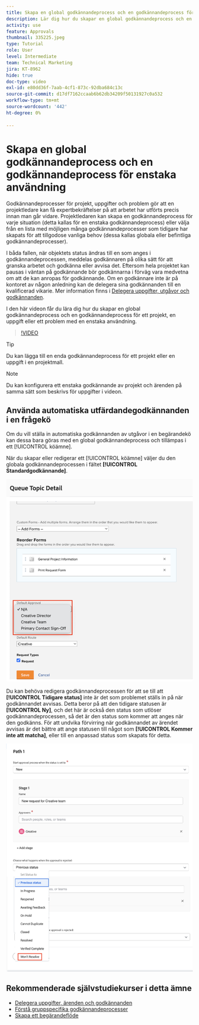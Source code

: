 ```yaml
---
title: Skapa en global godkännandeprocess och en godkännandeprocess för enstaka användning
description: Lär dig hur du skapar en global godkännandeprocess och en godkännandeprocess för ett projekt, en uppgift eller ett ärende.
activity: use
feature: Approvals
thumbnail: 335225.jpeg
type: Tutorial
role: User
level: Intermediate
team: Technical Marketing
jira: KT-8962
hide: true
doc-type: video
exl-id: e80dd36f-7aab-4cf1-873c-92dba684c13c
source-git-commit: d17df7162ccaab6b62db34209f50131927c0a532
workflow-type: tm+mt
source-wordcount: '442'
ht-degree: 0%

---
```


# Skapa en global godkännandeprocess och en godkännandeprocess för enstaka användning

Godkännandeprocesser för projekt, uppgifter och problem gör att en projektledare kan få expertbekräftelser på att arbetet har utförts precis innan man går vidare. Projektledaren kan skapa en godkännandeprocess för varje situation (detta kallas för en enstaka godkännandeprocess) eller välja från en lista med möjligen många godkännandeprocesser som tidigare har skapats för att tillgodose vanliga behov (dessa kallas globala eller befintliga godkännandeprocesser).

I båda fallen, när objektets status ändras till en som anges i godkännandeprocessen, meddelas godkännaren på olika sätt för att granska arbetet och godkänna eller avvisa det. Eftersom hela projektet kan pausas i väntan på godkännande bör godkännarna i förväg vara medvetna om att de kan anropas för godkännande. Om en godkännare inte är på kontoret av någon anledning kan de delegera sina godkännanden till en kvalificerad vikarie. Mer information finns i [Delegera uppgifter, utgåvor och godkännanden](/help/manage-work/approval-processes-and-milestone-paths/delegate-approvals.md).

I den här videon får du lära dig hur du skapar en global godkännandeprocess och en godkännandeprocess för ett projekt, en uppgift eller ett problem med en enstaka användning.

>[!VIDEO](https://video.tv.adobe.com/v/335225/?quality=12&learn=on&enablevpops)

>[!TIP]
>
>Du kan lägga till en enda godkännandeprocess för ett projekt eller en uppgift i en projektmall.

>[!NOTE]
>
>Du kan konfigurera ett enstaka godkännande av projekt och ärenden på samma sätt som beskrivs för uppgifter i videon.

## Använda automatiska utfärdandegodkännanden i en frågekö

Om du vill ställa in automatiska godkännanden av utgåvor i en begärandekö kan dessa bara göras med en global godkännandeprocess och tillämpas i ett [!UICONTROL köämne].

När du skapar eller redigerar ett [!UICONTROL köämne] väljer du den globala godkännandeprocessen i fältet **[!UICONTROL Standardgodkännande]**.

![Bild som visar hur du väljer en standardgodkännandeprocess i ett köämne](assets/automatic-issue-approval-1.png)

Du kan behöva redigera godkännandeprocessen för att se till att **[!UICONTROL Tidigare status]** inte är det som problemet ställs in på när godkännandet avvisas. Detta beror på att den tidigare statusen är **[!UICONTROL Ny]**, och det här är också den status som utlöser godkännandeprocessen, så det är den status som kommer att anges när den godkänns. För att undvika förvirring när godkännandet av ärendet avvisas är det bättre att ange statusen till något som **[!UICONTROL Kommer inte att matcha]**, eller till en anpassad status som skapats för detta.

![Bild som visar hur statusen ändras när problemet avvisas](assets/automatic-issue-approval-2.png)


## Rekommenderade självstudiekurser i detta ämne

* [Delegera uppgifter, ärenden och godkännanden](/help/manage-work/approval-processes-and-milestone-paths/delegate-approvals.md)
* [Förstå gruppspecifika godkännandeprocesser](/help/administration-and-setup/approval-processes-and-milestone-paths/group-specific-approval-processes.md)
* [Skapa ett begärandeflöde](/help/manage-work/request-queues/create-a-request-flow.md)


